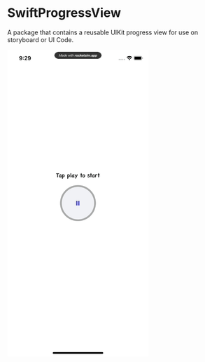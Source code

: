 # SwiftProgressView
A package that contains a reusable UIKit progress view for use on storyboard or UI Code.


![](progress-view.gif)
